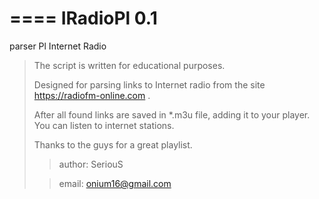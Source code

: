 ====
IRadioPl 0.1
====
parser Pl Internet Radio
>
>
> The script is written for educational purposes. 
> 
> Designed for parsing links to Internet radio from the site   https://radiofm-online.com .
> 
> After all found links are saved in *.m3u file, adding it to your player. You can listen to internet stations.
> 
> Thanks to the guys for a great playlist. 
>
>> author: SeriouS 
>
>> email: onium16@gmail.com
